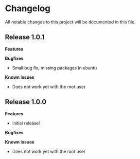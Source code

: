 # Changelog

All notable changes to this project will be documented in this file.

## Release 1.0.1

**Features**

**Bugfixes**
 * Small bug fix, missing packages in ubuntu

**Known Issues**
 * Does not work yet with the root user

## Release 1.0.0

**Features**
 * Initial release!

**Bugfixes**

**Known Issues**
 * Does not work yet with the root user
